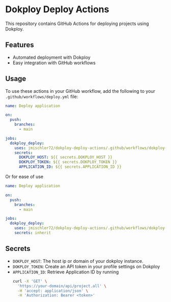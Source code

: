 # Dokploy Deploy Actions

This repository contains GitHub Actions for deploying projects using Dokploy.

## Features

- Automated deployment with Dokploy
- Easy integration with GitHub workflows

## Usage

To use these actions in your GitHub workflow, add the following to your `.github/workflows/deploy.yml` file:

```yaml
name: Deploy application

on:
  push:
    branches:
      - main

jobs:
  dokploy_deploy:
    uses: jmischler72/dokploy-deploy-actions/.github/workflows/dokploy-deploy-actions.yaml@main
    secrets: 
      DOKPLOY_HOST: ${{ secrets.DOKPLOY_HOST }}
      DOKPLOY_TOKEN: ${{ secrets.DOKPLOY_TOKEN }}
      APPLICATION_ID: ${{ secrets.APPLICATION_ID }}
```

Or for ease of use

```yaml
name: Deploy application

on:
  push:
    branches:
      - main

jobs:
  dokploy_deploy:
    uses: jmischler72/dokploy-deploy-actions/.github/workflows/dokploy-deploy-actions.yaml@main
    secrets: inherit
```

## Secrets

- `DOKPLOY_HOST`: The host ip or domain of your dokploy instance.
- `DOKPLOY_TOKEN`: Create an API token in your profile settings on Dokploy
- `APPLICATION_ID`: Retrieve Application ID by running
  ```bash
  curl -X 'GET' \
    'https://your-domain/api/project.all' \
    -H 'accept: application/json' \
    -H 'Authorization: Bearer <token>'
  ```
